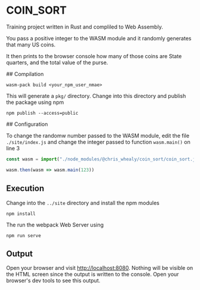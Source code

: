 # COIN_SORT

Training project written in Rust and compliled to Web Assembly.

You pass a positive integer to the WASM module and it randomly generates that many US coins.

It then prints to the browser console how many of those coins are State quarters, and the total value of the purse.

## Compilation

`wasm-pack build <your_npm_user_nmae>`

This will generate a `pkg/` directory.  Change into this directory and publish the package using npm

`npm publish --access=public`

## Configuration

To change the randomw number passed to the WASM module, edit the file `./site/index.js` and change the integer passed to function `wasm.main()` on line 3

```js
const wasm = import("./node_modules/@chris_whealy/coin_sort/coin_sort.js")

wasm.then(wasm => wasm.main(123))
```

## Execution

Change into the `../site` directory and install the npm modules

`npm install`

The run the webpack Web Server using

`npm run serve`


## Output

Open your browser and visit <http://localhost:8080>.  Nothing will be visible on the HTML screen since the output is written to the console.  Open your browser's dev tools to see this output.

